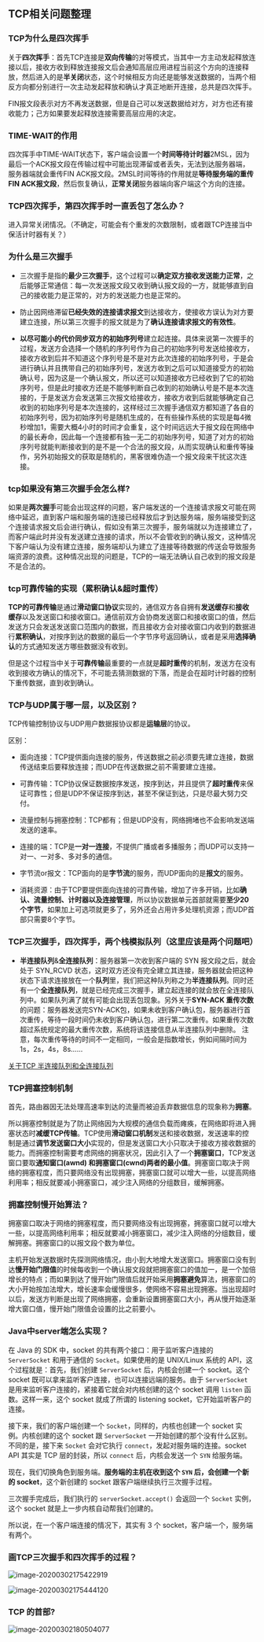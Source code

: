 ## TCP相关问题整理 ##



### TCP为什么是四次挥手

关于**四次挥手**：首先TCP连接是**双向传输**的对等模式，当其中一方主动发起释放连接以后，接收方收到释放连接报文后会通知高层应用进程当前这个方向的连接释放，然后进入的是**半关闭**状态，这个时候相反方向还是能够发送数据的，当两个相反方向都分别进行一次主动发起释放和确认才真正地断开连接，总共是四次挥手。

FIN报文段表示对方不再发送数据，但是自己可以发送数据给对方，对方也还有接收能力；己方如果要发起释放连接需要高层应用的决定。



### TIME-WAIT的作用

四次挥手中TIME-WAIT状态下，客户端会设置一个**时间等待计时器**2MSL，因为最后一个ACK报文段在传输过程中可能出现滞留或者丢失，无法到达服务器端，服务器端就会重传FIN ACK报文段。2MSL时间等待的作用就是**等待服务端的重传FIN ACK报文段**，然后恢复确认，**正常关闭**服务器端向客户端这个方向的连接。



### TCP四次挥手，第四次挥手时一直丢包了怎么办？

进入异常关闭情况。（不确定，可能会有个重发的次数限制，或者跟TCP连接当中保活计时器有关？）



### 为什么是三次握手

+ 三次握手是指的**最少三次握手**，这个过程可以**确定双方接收发送能力正常**，之后能够正常通信：每一次发送报文段又收到确认报文段的一方，就能够直到自己的接收能力是正常的，对方的发送能力也是正常的。
+ 防止因网络滞留**已经失效的连接请求报文**到达接收方，使接收方误认为对方要建立连接，所以第三次握手的报文就是为了**确认连接请求报文的有效性**。

+ **以尽可能小的代价同步双方的初始序列号**建立起连接。具体来说第一次握手的过程，发送方会选择一个随机的序列号作为自己的初始序列号发送给接收方，接收方收到后并不知道这个序列号是不是对方此次连接的初始序列号，于是会进行确认并且携带自己的初始序列号，发送方收到之后可以知道接受方的初始确认号，因为这是一个确认报文，所以还可以知道接收方已经收到了它的初始序列号，但是此时接收方还是不能够判断自己收到的初始确认号是不是本次连接的，于是发送方会发送第三次报文给接收方，接收方收到后就能够确定自己收到的初始序列号是本次连接的，这样经过三次握手通信双方都知道了各自的初始序列号，因为初始序列号是随机生成的，在有些操作系统的实现是每4微秒增加1，需要大概4小时的时间才会重复，这个时间远远大于报文段在网络中的最长寿命，因此每一个连接都有独一无二的初始序列号，知道了对方的初始序列号就能判断接收到的是不是一个合法的报文段，从而实现确认和重传等操作，另外初始报文的获取是随机的，黑客很难伪造一个报文段来干扰这次连接。



### tcp如果没有第三次握手会怎么样?

如果是**两次握手**可能会出现这样的问题，客户端发送的一个连接请求报文可能在网络中延迟，直到客户端和服务端的连接已经释放后才到达服务端，服务端接受到这个连接请求报文后会进行确认，假如没有第三次握手，服务端就以为连接建立了，而客户端此时并没有发送建立连接的请求，所以不会管收到的确认报文，这种情况下客户端认为没有建立连接，服务端却认为建立了连接等待数据的传送会导致服务端资源的浪费。这种情况出现的问题是，TCP的一端无法确认自己收到的报文段是不是合法的。



### tcp可靠传输的实现（累积确认&超时重传）

**TCP的可靠传输**是通过**滑动窗口协议**实现的，通信双方各自拥有**发送缓存**和**接收缓存**以及发送窗口和接收窗口。通信前双方会协商发送窗口和接收窗口的值，然后发送方只会发送发送窗口范围内的数据，而且接收方会对接收窗口内收到的数据进行**累积确认**，对按序到达的数据的最后一个字节序号返回确认，或者是采用**选择确认**的方式通知发送方哪些数据没有收到。

但是这个过程当中关于**可靠传输**最重要的一点就是**超时重传**的机制，发送方在没有收到接收方确认的情况下，不可能去猜测数据的下落，而是会在超时计时器的控制下重传数据，直到收到确认。



### TCP与UDP属于哪一层，以及区别？

TCP传输控制协议与UDP用户数据报协议都是**运输层**的协议。

区别：

+ 面向连接：TCP提供面向连接的服务，传送数据之前必须要先建立连接，数据传送结束后要释放连接；而UDP在传送数据之前不需要建立连接。
+ 可靠传输：TCP协议保证数据按序发送，按序到达，并且提供了**超时重传**来保证可靠性；但是UDP不保证按序到达，甚至不保证到达，只是尽最大努力交付。

+ 流量控制与拥塞控制：TCP都有；但是UDP没有，网络拥堵也不会影响发送端发送的速率。
+ 连接的端：TCP是**一对一连接**，不提供广播或者多播服务；而UDP可以支持一对一、一对多、多对多的通信。

+ 字节流or报文：TCP面向的是**字节流**的服务，而UDP面向的是**报文**的服务。
+ 消耗资源：由于TCP要提供面向连接的可靠传输，增加了许多开销，比如**确认、流量控制、计时器以及连接管理**，所以协议数据单元首部就需要**至少20个字节**，如果加上可选项就更多了，另外还会占用许多处理机资源；而UDP首部只需要8个字节。



### TCP三次握手，四次挥手，两个栈模拟队列（这里应该是两个问题吧）

+ **半连接队列**&**全连接队列**：服务器第一次收到客户端的 SYN 报文段之后，就会处于 SYN_RCVD 状态，这时双方还没有完全建立其连接，服务器就会把这种状态下请求连接放在一个**队列**里，我们把这种队列称之为**半连接队列**。同时还有一个**全连接队列**，就是已经完成三次握手，建立起连接的就会放在全连接队列中。如果队列满了就有可能会出现丢包现象。另外关于**SYN-ACK 重传次数**的问题：服务器发送完SYN-ACK包，如果未收到客户确认包，服务器进行首次重传，等待一段时间仍未收到客户确认包，进行第二次重传。如果重传次数超过系统规定的最大重传次数，系统将该连接信息从半连接队列中删除。
  注意，每次重传等待的时间不一定相同，一般会是指数增长，例如间隔时间为 1s，2s，4s，8s......

[关于TCP 半连接队列和全连接队列](http://jm.taobao.org/2017/05/25/525-1/)



### TCP拥塞控制机制

首先，路由器因无法处理高速率到达的流量而被迫丢弃数据信息的现象称为**拥塞**。

所以拥塞控制就是为了防止网络因为大规模的通信负载而瘫痪，在网络即将进入拥塞状态时**减缓TCP传输**。TCP使用**滑动窗口机制**发送和接收数据，发送速率的控制是通过**调节发送窗口大小**实现的，但是发送窗口大小只取决于接收方接收数据的能力。而拥塞控制需要考虑网络的拥塞状况，因此引入了一个**拥塞窗口**，TCP发送窗口要取**通知窗口(awnd) 和拥塞窗口(cwnd)两者的最小值**。拥塞窗口取决于网络的拥塞程度，而只要网络没有出现拥塞，拥塞窗口就可以增大一些，以提高网络利用率；相反就要减小拥塞窗口，减少注入网络的分组数目，缓解拥塞。



### 拥塞控制慢开始算法？

拥塞窗口取决于网络的拥塞程度，而只要网络没有出现拥塞，拥塞窗口就可以增大一些，以提高网络利用率；相反就要减小拥塞窗口，减少注入网络的分组数目，缓解拥塞。拥塞窗口的以报文段个数为单位。

主机开始发送数据时先探测网络情况，由小到大地增大发送窗口。拥塞窗口没有到达**慢开始门限值**的时候每收到一个确认报文段就把拥塞窗口的值加一，是一个加倍增长的特点；而如果到达了慢开始门限值后就开始采用**拥塞避免**算法，拥塞窗口的大小开始按加法增大，增长速率会缓慢很多，使网络不容易出现拥塞。当出现超时以后，发送方判断是出现了网络拥塞，会重新设置拥塞窗口大小，再从慢开始逐渐增大窗口值，慢开始门限值会设置的比之前要小。



### Java中server端怎么实现？

在 Java 的 SDK 中，socket 的共有两个接口：用于监听客户连接的 `ServerSocket` 和用于通信的 `Socket`。如果使用的是 UNIX/Linux 系统的 API，这个过程就是：首先，我们创建 `ServerSocket` 后，内核会创建一个 socket。这个 socket 既可以拿来监听客户连接，也可以连接远端的服务。由于 `ServerSocket` 是用来监听客户连接的，紧接着它就会对内核创建的这个 socket 调用 `listen` 函数。这样一来，这个 socket 就成了所谓的 listening socket，它开始监听客户的连接。

接下来，我们的客户端创建一个 `Socket`，同样的，内核也创建一个 socket 实例。内核创建的这个 socket 跟 `ServerSocket` 一开始创建的那个没有什么区别。不同的是，接下来 `Socket` 会对它执行 `connect`，发起对服务端的连接。socket API 其实是 TCP 层的封装，所以 `connect` 后，内核会发送一个 `SYN` 给服务端。

现在，我们切换角色到服务端。**服务端的主机在收到这个 `SYN` 后，会创建一个新的 socket**，这个新创建的 socket 跟客户端继续执行三次握手过程。

三次握手完成后，我们执行的 `serverSocket.accept()` 会返回一个 `Socket` 实例，这个 socket 就是上一步内核自动帮我们创建的。

所以说，在一个客户端连接的情况下，其实有 3 个 socket，客户端一个，服务端有两个。



### 画TCP三次握手和四次挥手的过程？

![image-20200302175422919](upload\image-20200302175422919.png)

![image-20200302175444120](upload\image-20200302175444120.png)



### TCP 的首部?

![image-20200302180504077](upload\image-20200302180504077.png)



